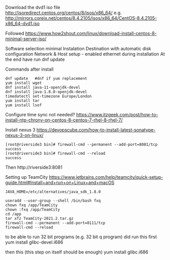 
Download the dvd1 iso file http://isoredirect.centos.org/centos/8/isos/x86_64/
e.g. http://mirrors.coreix.net/centos/8.4.2105/isos/x86_64/CentOS-8.4.2105-x86_64-dvd1.iso

Followed https://www.how2shout.com/linux/download-install-centos-8-minimal-server-iso/

Software selection minimal
Instalation Destination with automatic disk configuration
Network & Host setup - enabled ethernet during installation
At the end have run dnf update


Commands after install
```
dnf update   #dnf if yum replacement 
yum install wget
dnf install java-11-openjdk-devel
dnf install java-1.8.0-openjdk-devel
timedatectl set-timezone Europe/London
yum install tar
yum install lsof
```

Configure time sync not needed? https://www.itzgeek.com/post/how-to-install-ntp-chrony-on-centos-8-centos-7-rhel-8-rhel-7/

Install nexus 3
https://devopscube.com/how-to-install-latest-sonatype-nexus-3-on-linux/
```
[root@riverside3 bin]# firewall-cmd --permanent --add-port=8081/tcp
success
[root@riverside3 bin]# firewall-cmd --reload
success
```

Then http://riverside3:8081

Setting up TeamCity
https://www.jetbrains.com/help/teamcity/quick-setup-guide.html#Install+and+run+on+Linux+and+macOS

```
JAVA_HOME=/etc/alternatives/java_sdk_1.8.0

useradd --user-group --shell /bin/bash fxq
chown fxq /app/TeamCity
chown :fxq /app/TeamCity
cd /app
tar xfz TeamCity-2021.2.tar.gz
firewall-cmd --permanent --add-port=8111/tcp
firewall-cmd --reload
```


to be able to run 32 bit programs (e.g. 32 bit q program)
did run this first
yum install glibc-devel.i686

then this (this step on itself should be enough)
yum install glibc.i686
